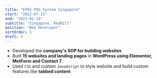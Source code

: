 ```yaml
---
title: "EPOS POS System Singapore"
start: "2022-07-15"
end: "2023-01-14"
subtitle: "Singapore, RedHill"
position: "Web Developer"
sortOrder: 5
draft: 0
---
```


- Developed the **company's SOP for building websites**
- Built **15 websites and landing pages** in **WordPress using Elementor, MetForm and Contact 7**
- Used `CSS` and custom `JavaScript` to style website and build custom features like **tabbed content**